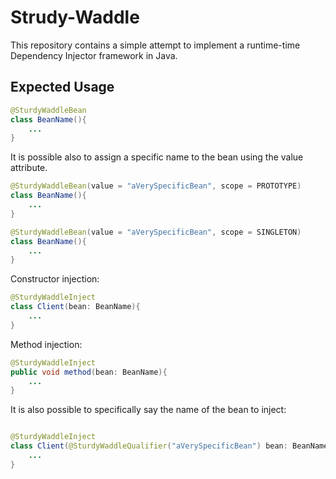 # Strudy-Waddle
This repository contains a simple attempt to implement a runtime-time Dependency Injector framework in Java.

## Expected Usage


```Java
@SturdyWaddleBean
class BeanName(){
	...
}
```

It is possible also to assign a specific name to the bean using the value attribute.
```Java
@SturdyWaddleBean(value = "aVerySpecificBean", scope = PROTOTYPE)
class BeanName(){
	...
}
```

```Java
@SturdyWaddleBean(value = "aVerySpecificBean", scope = SINGLETON)
class BeanName(){
	...
}
```

Constructor injection: 

```Java
@SturdyWaddleInject 
class Client(bean: BeanName){
	...
}
```
Method injection:
```Java
@SturdyWaddleInject
public void method(bean: BeanName){
	...
}
```

It is also possible to specifically say the name of the bean to inject:

```Java

@SturdyWaddleInject
class Client(@SturdyWaddleQualifier("aVerySpecificBean") bean: BeanName){
	...
}
```
